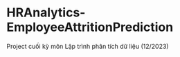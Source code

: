 # HRAnalytics-EmployeeAttritionPrediction
Project cuối kỳ môn Lập trình phân tích dữ liệu (12/2023)
